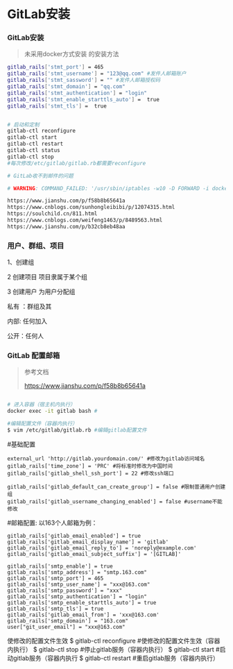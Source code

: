 # GitLab安装


### GitLab安装

> 未采用docker方式安装 的安装方法

```bash
gitlab_rails['stmt_port'] = 465
gitlab_rails['stmt_username'] = "123@qq.com" #发件人邮箱账户
gitlab_rails['stmt_sassword'] = "" #发件人邮箱授权码
gitlab_rails['stmt_domain'] = "qq.com" 
gitlab_rails['stmt_authentication'] = "login"
gitlab_rails['stmt_enable_starttls_auto'] =  true
gitlab_rails['stmt_tls'] =  true


# 启动和定制
gitlab-ctl reconfigure
gitlab-ctl start 
gitlab-ctl restart 
gitlab-ctl status
gitlab-ctl stop
#每次修改/etc/gitlab/gitlab.rb都需要reconfigure

```


```bash
# GitLab收不到邮件的问题

# WARNING: COMMAND_FAILED: '/usr/sbin/iptables -w10 -D FORWARD -i docker0 -o docker0 -j DROP' failed: iptables: Bad rule (does a matching...that chain?)

https://www.jianshu.com/p/f58b8b65641a
https://www.cnblogs.com/sunhongleibibi/p/12074315.html
https://soulchild.cn/811.html
https://www.cnblogs.com/weifeng1463/p/8489563.html
https://www.jianshu.com/p/b32cb8eb48aa
```


### 用户、群组、项目

1、创建组

2 创建项目 项目隶属于某个组

3 创建用户 为用户分配组



私有 ：群组及其

内部: 任何加入

公开：任何人


### GitLab 配置邮箱


> 参考文档
>
> https://www.jianshu.com/p/f58b8b65641a

```bash

# 进入容器（宿主机内执行）
docker exec -it gitlab bash #

#编辑配置文件（容器内执行）
$ vim /etc/gitlab/gitlab.rb #编辑gitlab配置文件
```

#基础配置
```
external_url 'http://gitlab.yourdomain.com/' #修改为gitlab访问域名
gitlab_rails['time_zone'] = 'PRC' #将标准时修改为中国时间
gitlab_rails['gitlab_shell_ssh_port'] = 22 #修改ssh端口

gitlab_rails['gitlab_default_can_create_group'] = false #限制普通用户创建组
gitlab_rails['gitlab_username_changing_enabled'] = false #username不能修改
```

#邮箱配置:
以163个人邮箱为例：
```
gitlab_rails['gitlab_email_enabled'] = true
gitlab_rails['gitlab_email_display_name'] = 'gitlab'
gitlab_rails['gitlab_email_reply_to'] = 'noreply@example.com'
gitlab_rails['gitlab_email_subject_suffix'] = '[GITLAB]'

gitlab_rails['smtp_enable'] = true
gitlab_rails['smtp_address'] = "smtp.163.com"
gitlab_rails['smtp_port'] = 465
gitlab_rails['smtp_user_name'] = "xxx@163.com"
gitlab_rails['smtp_password'] = "xxx"
gitlab_rails['smtp_authentication'] = "login"
gitlab_rails['smtp_enable_starttls_auto'] = true
gitlab_rails['smtp_tls'] = true
gitlab_rails['gitlab_email_from'] = 'xxx@163.com'
gitlab_rails['smtp_domain'] = "163.com"
user["git_user_email"] = "xxx@163.com"
```
使修改的配置文件生效
$ gitlab-ctl reconfigure #使修改的配置文件生效（容器内执行）
$ gitlab-ctl stop #停止gitlab服务（容器内执行）
$ gitlab-ctl start #启动gitlab服务（容器内执行
$ gitlab-ctl restart #重启gitlab服务（容器内执行）


```
